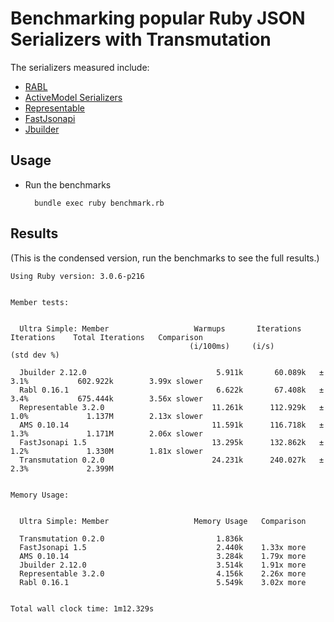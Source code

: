 # Benchmarking popular Ruby JSON Serializers with Transmutation

The serializers measured include:

- [RABL](https://github.com/nesquena/rabl/)
- [ActiveModel Serializers](https://github.com/rails-api/active_model_serializers)
- [Representable](https://github.com/trailblazer/representable)
- [FastJsonapi](https://github.com/Netflix/fast_jsonapi)
- [Jbuilder](https://github.com/rails/jbuilder)

## Usage

- Run the benchmarks

        bundle exec ruby benchmark.rb

## Results

(This is the condensed version, run the benchmarks to see the full results.)

```
Using Ruby version: 3.0.6-p216


Member tests:


  Ultra Simple: Member                   Warmups       Iterations    Iterations    Total Iterations   Comparison
                                        (i/100ms)     (i/s)         (std dev %)

  Jbuilder 2.12.0                             5.911k       60.089k   ± 3.1%           602.922k        3.99x slower
  Rabl 0.16.1                                 6.622k       67.408k   ± 3.4%           675.444k        3.56x slower
  Representable 3.2.0                        11.261k      112.929k   ± 1.0%             1.137M        2.13x slower
  AMS 0.10.14                                11.591k      116.718k   ± 1.3%             1.171M        2.06x slower
  FastJsonapi 1.5                            13.295k      132.862k   ± 1.2%             1.330M        1.81x slower
  Transmutation 0.2.0                        24.231k      240.027k   ± 2.3%             2.399M


Memory Usage:


  Ultra Simple: Member                   Memory Usage   Comparison

  Transmutation 0.2.0                         1.836k
  FastJsonapi 1.5                             2.440k    1.33x more
  AMS 0.10.14                                 3.284k    1.79x more
  Jbuilder 2.12.0                             3.514k    1.91x more
  Representable 3.2.0                         4.156k    2.26x more
  Rabl 0.16.1                                 5.549k    3.02x more


Total wall clock time: 1m12.329s
```
